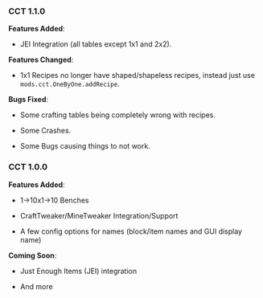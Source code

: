 ### **CCT 1.1.0**

**Features Added**:

* JEI Integration (all tables except 1x1 and 2x2).

**Features Changed**:

* 1x1 Recipes no longer have shaped/shapeless recipes,
 instead just use `mods.cct.OneByOne.addRecipe`.

**Bugs Fixed**:

* Some crafting tables being completely wrong with recipes.

* Some Crashes.

* Some Bugs causing things to not work.

### **CCT 1.0.0**

**Features Added**:

* 1->10x1->10 Benches

* CraftTweaker/MineTweaker Integration/Support

* A few config options for names (block/item names and GUI display name)

**Coming Soon**:

* Just Enough Items (JEI) integration

* And more
